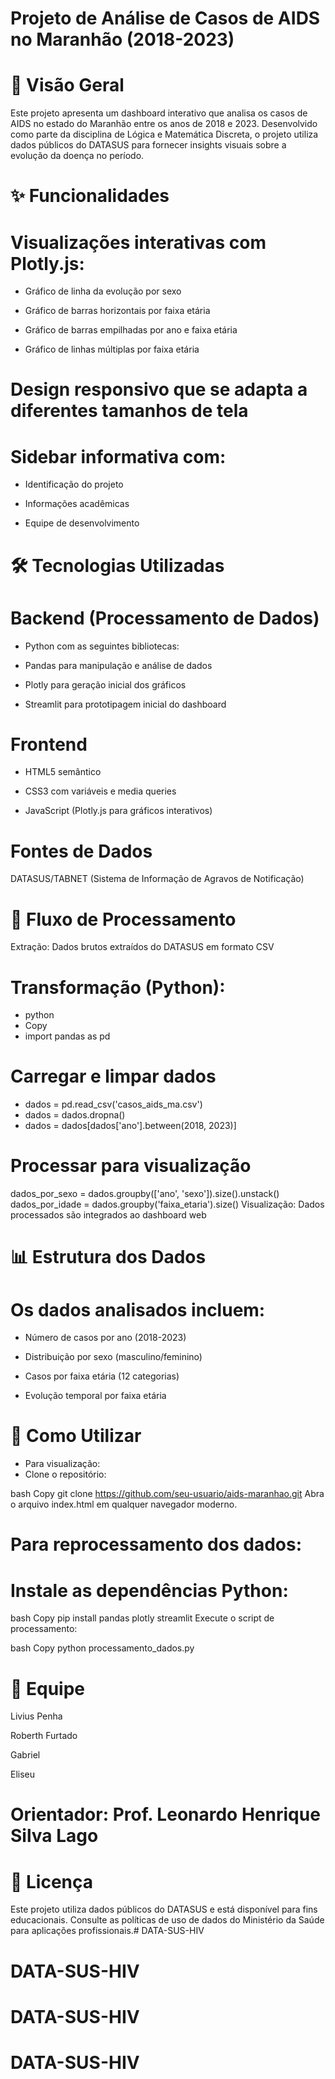 # Projeto de Análise de Casos de AIDS no Maranhão (2018-2023)
# 📌 Visão Geral
Este projeto apresenta um dashboard interativo que analisa os casos de AIDS no estado do Maranhão entre os anos de 2018 e 2023. Desenvolvido como parte da disciplina de Lógica e Matemática Discreta, o projeto utiliza dados públicos do DATASUS para fornecer insights visuais sobre a evolução da doença no período.

# ✨ Funcionalidades
# Visualizações interativas com Plotly.js:

- Gráfico de linha da evolução por sexo

- Gráfico de barras horizontais por faixa etária

- Gráfico de barras empilhadas por ano e faixa etária

- Gráfico de linhas múltiplas por faixa etária

# Design responsivo que se adapta a diferentes tamanhos de tela

# Sidebar informativa com:

- Identificação do projeto

- Informações acadêmicas

- Equipe de desenvolvimento

# 🛠️ Tecnologias Utilizadas
# Backend (Processamento de Dados)
- Python com as seguintes bibliotecas:

- Pandas para manipulação e análise de dados

- Plotly para geração inicial dos gráficos

- Streamlit para prototipagem inicial do dashboard

# Frontend
- HTML5 semântico

- CSS3 com variáveis e media queries

- JavaScript (Plotly.js para gráficos interativos)

# Fontes de Dados
DATASUS/TABNET (Sistema de Informação de Agravos de Notificação)

# 🔄 Fluxo de Processamento
Extração: Dados brutos extraídos do DATASUS em formato CSV

# Transformação (Python):

- python
- Copy
- import pandas as pd

# Carregar e limpar dados
- dados = pd.read_csv('casos_aids_ma.csv')
- dados = dados.dropna()
- dados = dados[dados['ano'].between(2018, 2023)]

# Processar para visualização
dados_por_sexo = dados.groupby(['ano', 'sexo']).size().unstack()
dados_por_idade = dados.groupby('faixa_etaria').size()
Visualização: Dados processados são integrados ao dashboard web

# 📊 Estrutura dos Dados
# Os dados analisados incluem:

- Número de casos por ano (2018-2023)

- Distribuição por sexo (masculino/feminino)

- Casos por faixa etária (12 categorias)

- Evolução temporal por faixa etária

# 🚀 Como Utilizar
- Para visualização:
- Clone o repositório:

bash
Copy
git clone https://github.com/seu-usuario/aids-maranhao.git
Abra o arquivo index.html em qualquer navegador moderno.

# Para reprocessamento dos dados:
# Instale as dependências Python:

bash
Copy
pip install pandas plotly streamlit
Execute o script de processamento:

bash
Copy
python processamento_dados.py
# 👥 Equipe
Livius Penha

Roberth Furtado

Gabriel

Eliseu

# Orientador: Prof. Leonardo Henrique Silva Lago

# 📄 Licença
Este projeto utiliza dados públicos do DATASUS e está disponível para fins educacionais. Consulte as políticas de uso de dados do Ministério da Saúde para aplicações profissionais.# DATA-SUS-HIV
# DATA-SUS-HIV
# DATA-SUS-HIV
# DATA-SUS-HIV
